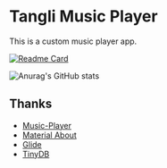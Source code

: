 # Tangli Music Player
This is a custom music player app.

[![Readme Card](https://github-readme-stats.vercel.app/api/pin/?username=Totorowow&repo=TangliMusicPlayer)](https://github.com/anuraghazra/github-readme-stats)

![Anurag's GitHub stats](https://github-readme-stats.vercel.app/api?username=Totorowow&show_icons=true&theme=tokyonight)
## Thanks
- [Music-Player](https://github.com/andremion/Music-Player)
- [Material About](https://github.com/jrvansuita/MaterialAbout)
- [Glide](https://github.com/bumptech/glide)
- [TinyDB](https://github.com/kcochibili/TinyDB--Android-Shared-Preferences-Turbo)


